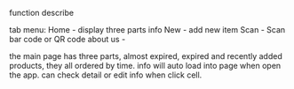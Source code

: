 function describe

tab menu:
	Home - display three parts info
	New - add new item
	Scan - Scan bar code or QR code
	about us -



the main page has three parts, almost expired, expired and recently added products, they all ordered by time.
info will auto load into page when open the app.
can check detail or edit info when click cell.
